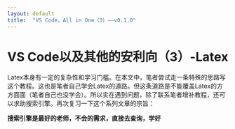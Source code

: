 ```yaml
---
layout: default
title:  "VS Code，All in One（3）——v0.1.0"
---
```


# VS Code以及其他的安利向（3）-Latex

Latex本身有一定的复杂性和学习门槛。在本文中，笔者尝试走一条特殊的思路写这个教程。这也是笔者自己学会Latex的道路。但这条道路是不能覆盖Latex的方方面面（笔者自己也没学会）。所以实在遇到问题，除了联系笔者增补教程，还可以求助搜索引擎。再次复习一下这个系列文章的宗旨：

**搜索引擎是最好的老师，不会的需求，直接去查询，学好**
